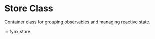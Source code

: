 # Store Class

Container class for grouping observables and managing reactive state.

::: fynx.store
